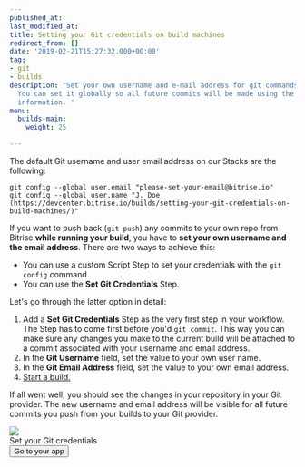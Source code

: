 ```yaml
---
published_at:
last_modified_at:
title: Setting your Git credentials on build machines
redirect_from: []
date: '2019-02-21T15:27:32.000+00:00'
tag:
- git
- builds
description: 'Set your own username and e-mail address for git commands on Bitrise.
  You can set it globally so all future commits will be made using the provided user
  information. '
menu:
  builds-main:
    weight: 25

---
```

The default Git username and user email address on our Stacks are the following:

    git config --global user.email "please-set-your-email@bitrise.io"
    git config --global user.name "J. Doe (https://devcenter.bitrise.io/builds/setting-your-git-credentials-on-build-machines/)"

If you want to push back  (`git push`) any commits to your own repo from Bitrise **while running your build**, you have to **set your own username and the email address**. There are two ways to achieve this:

- You can use a custom Script Step to set your credentials with the `git config` command.
- You can use the **Set Git Credentials** Step. 

Let's go through the latter option in detail:

1. Add a **Set Git Credentials** Step as the very first step in your workflow. The Step has to come first before you'd `git commit`. This way you can make sure any changes you make to the current build will be attached to a commit associated with your username and email address.
2. In the **Git Username** field, set the value to your own user name.
3. In the **Git Email Address** field, set the value to your own email address.
4. [Start a build.](/builds/Starting-builds-manually/)

If all went well, you should see the changes in your repository in your Git provider. The new username and email address will be visible for all future commits you push from your builds to your Git provider.

<div class="banner">
<img src="/assets/images/banner-bg-888x170.png" style="border: none;">
<div class="deploy-text">Set your Git credentials</div>
<a target="_blank" href="https://app.bitrise.io/dashboard/builds"><button class="button">Go to your app</button></a>
</div>